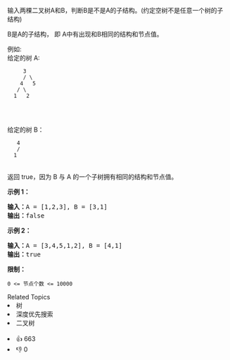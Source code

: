 <p>输入两棵二叉树A和B，判断B是不是A的子结构。(约定空树不是任意一个树的子结构)</p>

<p>B是A的子结构， 即 A中有出现和B相同的结构和节点值。</p>

<p>例如:<br> 给定的树 A:</br></p>

<p><code>&nbsp; &nbsp; &nbsp;3<br> &nbsp; &nbsp; / \<br> &nbsp; &nbsp;4 &nbsp; 5<br> &nbsp; / \<br> &nbsp;1 &nbsp; 2</br></br></br></br></code><br> 给定的树 B：</br></p>

<p><code>&nbsp; &nbsp;4&nbsp;<br> &nbsp; /<br> &nbsp;1</br></br></code><br> 返回 true，因为 B 与 A 的一个子树拥有相同的结构和节点值。</br></p>

<p><strong>示例 1：</strong></p>

<pre><strong>输入：</strong>A = [1,2,3], B = [3,1]
<strong>输出：</strong>false
</pre>

<p><strong>示例 2：</strong></p>

<pre><strong>输入：</strong>A = [3,4,5,1,2], B = [4,1]
<strong>输出：</strong>true</pre>

<p><strong>限制：</strong></p>

<p><code>0 &lt;= 节点个数 &lt;= 10000</code></p>

<div><div>Related Topics</div><div><li>树</li><li>深度优先搜索</li><li>二叉树</li></div></div><br><div><li>👍 663</li><li>👎 0</li></div>